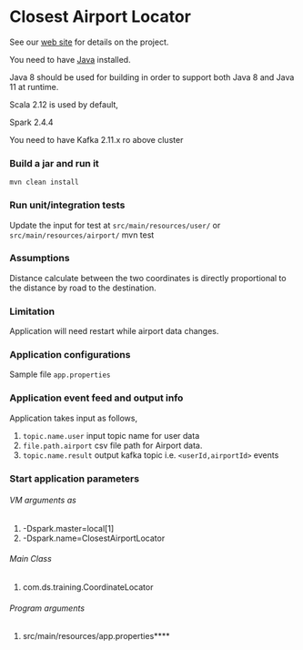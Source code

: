 Closest Airport Locator
=================
See our [web site](https://kafka.apache.org) for details on the project.

You need to have [Java](http://www.oracle.com/technetwork/java/javase/downloads/index.html) installed.

Java 8 should be used for building in order to support both Java 8 and Java 11 at runtime.

Scala 2.12 is used by default,

Spark 2.4.4

You need to have Kafka 2.11.x ro above cluster

### Build a jar and run it ###
    mvn clean install

### Run unit/integration tests ###
Update the input for test at `src/main/resources/user/` or `src/main/resources/airport/` 
    mvn test

### Assumptions ###
Distance calculate between the two coordinates is directly proportional to the distance by road to the destination.

### Limitation ###
Application will need restart while airport data changes.

### Application configurations ###
Sample file `app.properties`

### Application event feed and output info ###
Application takes input as follows,
1. `topic.name.user` input topic name for user data
2. `file.path.airport` csv file path for Airport data.  
3. `topic.name.result` output kafka topic i.e. `<userId,airportId>` events

### Start application parameters ###
###### VM arguments as
1. -Dspark.master=local[1]
2. -Dspark.name=ClosestAirportLocator  

###### Main Class
1. com.ds.training.CoordinateLocator

###### Program arguments
1. src/main/resources/app.properties****  



